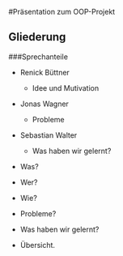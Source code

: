 #Präsentation zum OOP-Projekt

## Gliederung

###Sprechanteile

- Renick Büttner
  - Idee und Mutivation
- Jonas Wagner
  - Probleme
- Sebastian Walter
  - Was haben wir gelernt?
  
  
- Was?
- Wer?
- Wie?
- Probleme?
- Was haben wir gelernt?
- Übersicht.
